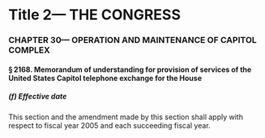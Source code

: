 
# Title 2— THE CONGRESS
### CHAPTER 30— OPERATION AND MAINTENANCE OF CAPITOL COMPLEX
#### § 2168. Memorandum of understanding for provision of services of the United States Capitol telephone exchange for the House
##### (f) Effective date

This section and the amendment made by this section shall apply with respect to fiscal year 2005 and each succeeding fiscal year.
